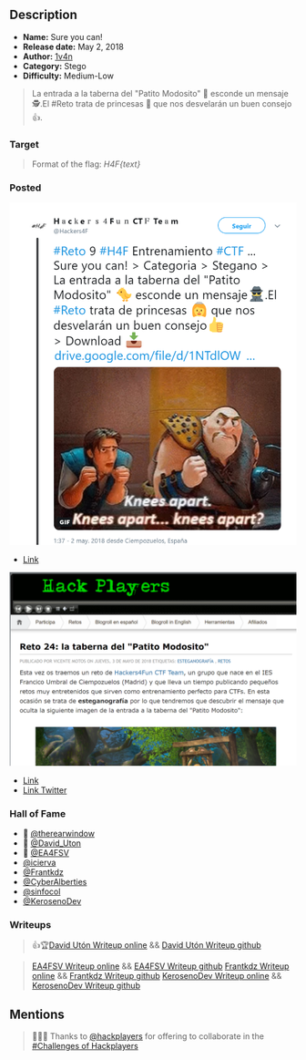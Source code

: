 ## Description

* **Name:** Sure you can!
* **Release date:** May 2, 2018
* **Author:** [1v4n](https://twitter.com/1r0Dm48O)
* **Category:** Stego
* **Difficulty:** Medium-Low

> La entrada a la taberna del "Patito Modosito" 🐤 esconde un mensaje🕵.El #Reto trata de princesas 👸 que nos desvelarán un buen consejo👍.

### Target

> Format of the flag: *H4F{text}*

### Posted

![hackers4fun_reto_9_post_tw](./Reto_9_tw_post.png)
- [Link](https://twitter.com/Hackers4F/status/991597426581516288)

![hackplayers_reto_9_post](./Reto_9_hackplayers_post.png)
- [Link](https://www.hackplayers.com/2018/05/reto-24-la-taberna-del-patito-modosito.html)
- [Link Twitter](https://twitter.com/hackplayers/status/991806277922701312)

### Hall of Fame

- 🥇 [@therearwindow](https://twitter.com/therearwindow)
- 🥈 [@David_Uton](https://twitter.com/David_Uton)
- 🥉 [@EA4FSV](https://twitter.com/EA4FSV)
- [@icierva](https://twitter.com/icierva)
- [@Frantkdz](https://twitter.com/Frantkdz)
- [@CyberAlberties](https://twitter.com/CyberAlberties)
- [@sinfocol](https://twitter.com/sinfocol)
- [@KerosenoDev](https://twitter.com/KerosenoDev)

### Writeups

> 👍🏆[David Utón Writeup online](https://www.hackplayers.com/2018/05/solucion-al-reto-25-la-taberna-del-patito.html) && [David Utón Writeup github](https://github.com/hackers4f/hackers4fun-writeups/blob/master/challenges/Stego/Reto_H4F_9_Hackplayers_24_Sure%20you%20can/Sure_you_can_Reto_9_H4F_24_Hackplayers_writeup_David_Uton.pdf)

> [EA4FSV Writeup online](https://www.dropbox.com/sh/2bs63ik4b5vhe70/AAD9ZpojUbTluBjMi8VOUcHJa) && [EA4FSV Writeup github](https://github.com/hackers4f/hackers4fun-writeups/blob/master/challenges/Stego/Reto_H4F_9_Hackplayers_24_Sure%20you%20can/Sure_you_can_Reto_9_H4F_24_Hackplayers_writeup_EAFSV.txt)
> [Frantkdz Writeup online](https://drive.google.com/file/d/1CU-4eSGasO-D0g0C_ba8D1hkw1o8vIYW) && [Frantkdz Writeup github](https://github.com/hackers4f/hackers4fun-writeups/blob/master/challenges/Stego/Reto_H4F_9_Hackplayers_24_Sure%20you%20can/Sure_you_can_Reto_9_H4F_24_Hackplayers_writeup_Frantkdz.pdf)
> [KerosenoDev Writeup online](https://docs.google.com/document/d/1SWqDrb5xfFSj7Rg2E1bVYq9N0m_kHDZFjdGs_khxAbc) && [KerosenoDev Writeup github](https://github.com/hackers4f/hackers4fun-writeups/blob/master/challenges/Stego/Reto_H4F_9_Hackplayers_24_Sure%20you%20can/Sure_you_can_Reto_9_H4F_24_Hackplayers_writeup_KerosenoDev.pdf)

## Mentions

> 👏👏👏 Thanks to [@hackplayers](https://twitter.com/hackplayers) for offering to collaborate in the [#Challenges of Hackplayers](https://www.hackplayers.com/p/retos-de-hackplayers_5.html)
